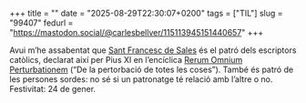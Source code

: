+++
title = ""
date = "2025-08-29T22:30:07+0200"
tags = ["TIL"]
slug = "99407"
fedurl = "https://mastodon.social/@carlesbellver/115113945151440657"
+++

Avui m’he assabentat que [Sant Francesc de Sales](https://ca.wikipedia.org/wiki/Francesc_de_Sales) és el patró dels escriptors catòlics, declarat així per Pius XI en l’encíclica [Rerum Omnium Perturbationem](https://www.vatican.va/content/pius-xi/la/encyclicals/documents/hf_p-xi_enc_26011923_rerum-omnium-perturbationem.html) (“De la pertorbació de totes les coses”). També és patró de les persones sordes: no sé si un patronatge té relació amb l’altre o no. Festivitat: 24 de gener.
